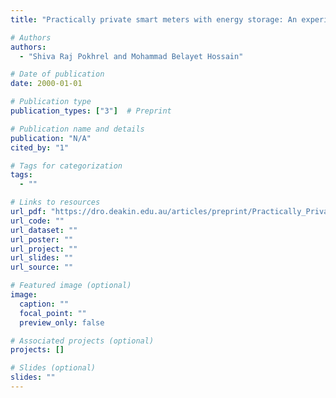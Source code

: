 ```yaml
---
title: "Practically private smart meters with energy storage: An experience-driven approach"

# Authors
authors:
  - "Shiva Raj Pokhrel and Mohammad Belayet Hossain"

# Date of publication
date: 2000-01-01

# Publication type
publication_types: ["3"]  # Preprint

# Publication name and details
publication: "N/A"
cited_by: "1"

# Tags for categorization
tags:
  - ""

# Links to resources
url_pdf: "https://dro.deakin.edu.au/articles/preprint/Practically_Private_Smart_Meters_with_Energy_Storage_An_Experience-Driven_Approach/21175426/1/files/37548748.pdf"  # Link to the resource
url_code: ""
url_dataset: ""
url_poster: ""
url_project: ""
url_slides: ""
url_source: ""

# Featured image (optional)
image:
  caption: ""
  focal_point: ""
  preview_only: false

# Associated projects (optional)
projects: []

# Slides (optional)
slides: ""
---
```

